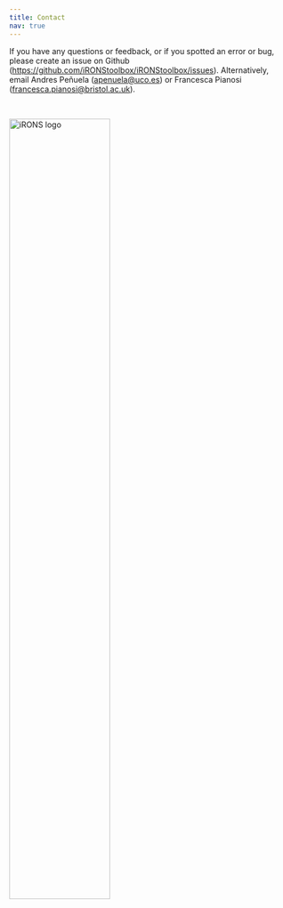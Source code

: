 ```yaml
---
title: Contact
nav: true
---
```



If you have any questions or feedback, or if you spotted an error or bug, please create an issue on Github 
(<a href="https://github.com/iRONStoolbox/iRONStoolbox/issues" target="_blank">https://github.com/iRONStoolbox/iRONStoolbox/issues</a>).
Alternatively, email Andres Peñuela (<apenuela@uco.es>) or Francesca Pianosi (<francesca.pianosi@bristol.ac.uk>).

&nbsp;

[<img src="https://github.com/iRONStoolbox/iRONStoolbox/blob/master/iRONS/util/images/iRONS_logo_6.png" alt="iRONS logo" style="width:60%;" >](./index.md/)
